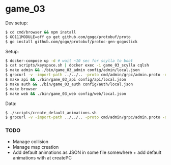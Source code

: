 # game_03

Dev setup:

```sh
$ cd cmd/browser && npm install
$ GO111MODULE=off go get github.com/gogo/protobuf/proto
$ go install github.com/gogo/protobuf/protoc-gen-gogoslick
```

Setup:

```sh
$ docker-compose up -d # wait ~10 sec for scylla to boot
$ cat scripts/keyspace.sh | docker exec -i game_03_scylla cqlsh
$ make admin && ./bin/game_03_admin config/admin/local.json
$ grpcurl -v -import-path ../../.. -proto cmd/admin/grpc/admin.proto -d '"cql"' -plaintext localhost:8083 grpc.Admin/MigrateUp
$ make api && ./bin/game_03_api config/api/local.json
$ make auth && ./bin/game_03_auth config/auth/local.json
$ make browser
$ make web && ./bin/game_03_web config/web/local.json
```

Data:

```sh
$ ./scripts/create_default_animations.sh
$ grpcurl -v -import-path ../../.. -proto cmd/admin/grpc/admin.proto -d '' -plaintext localhost:8083 grpc.Admin/CreateTilemap
```

### TODO

- Manage collision
- Manage map creation
- Add default animations as JSON in some file somewhere + add default animations with at createPC
